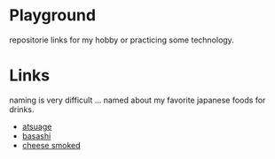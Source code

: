 # Playground
repositorie links for my hobby or practicing some technology.


# Links
naming is very difficult ...
named about my favorite japanese foods for drinks.

- [atsuage](https://github.com/chocopie116/atsuage)
- [basashi](https://github.com/chocopie116/basashi)
- [cheese smoked](https://github.com/chocopie116/cheese-smoked)
